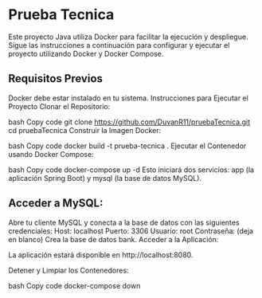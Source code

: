 # Prueba Tecnica
Este proyecto Java utiliza Docker para facilitar la ejecución y despliegue. Sigue las instrucciones a continuación para configurar y ejecutar el proyecto utilizando Docker y Docker Compose.

## Requisitos Previos
Docker debe estar instalado en tu sistema.
Instrucciones para Ejecutar el Proyecto
Clonar el Repositorio:

bash
Copy code
git clone https://github.com/DuvanR11/pruebaTecnica.git
cd pruebaTecnica
Construir la Imagen Docker:

bash
Copy code
docker build -t prueba-tecnica .
Ejecutar el Contenedor usando Docker Compose:

bash
Copy code
docker-compose up -d
Esto iniciará dos servicios: app (la aplicación Spring Boot) y mysql (la base de datos MySQL).

## Acceder a MySQL:

Abre tu cliente MySQL y conecta a la base de datos con las siguientes credenciales:
Host: localhost
Puerto: 3306
Usuario: root
Contraseña: (deja en blanco)
Crea la base de datos bank.
Acceder a la Aplicación:

La aplicación estará disponible en http://localhost:8080.

Detener y Limpiar los Contenedores:

bash
Copy code
docker-compose down
